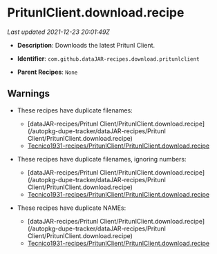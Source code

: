 # PritunlClient.download.recipe

_Last updated 2021-12-23 20:01:49Z_

- **Description**: Downloads the latest Pritunl Client.

- **Identifier**: `com.github.dataJAR-recipes.download.pritunlclient`

- **Parent Recipes**: `None`


## Warnings

- These recipes have duplicate filenames:
    - [dataJAR-recipes/Pritunl Client/PritunlClient.download.recipe](/autopkg-dupe-tracker/dataJAR-recipes/Pritunl Client/PritunlClient.download.recipe)
    - [Tecnico1931-recipes/PritunlClient/PritunlClient.download.recipe](/autopkg-dupe-tracker/Tecnico1931-recipes/PritunlClient/PritunlClient.download.recipe)

- These recipes have duplicate filenames, ignoring numbers:
    - [dataJAR-recipes/Pritunl Client/PritunlClient.download.recipe](/autopkg-dupe-tracker/dataJAR-recipes/Pritunl Client/PritunlClient.download.recipe)
    - [Tecnico1931-recipes/PritunlClient/PritunlClient.download.recipe](/autopkg-dupe-tracker/Tecnico1931-recipes/PritunlClient/PritunlClient.download.recipe)

- These recipes have duplicate NAMEs:
    - [dataJAR-recipes/Pritunl Client/PritunlClient.download.recipe](/autopkg-dupe-tracker/dataJAR-recipes/Pritunl Client/PritunlClient.download.recipe)
    - [Tecnico1931-recipes/PritunlClient/PritunlClient.download.recipe](/autopkg-dupe-tracker/Tecnico1931-recipes/PritunlClient/PritunlClient.download.recipe)
